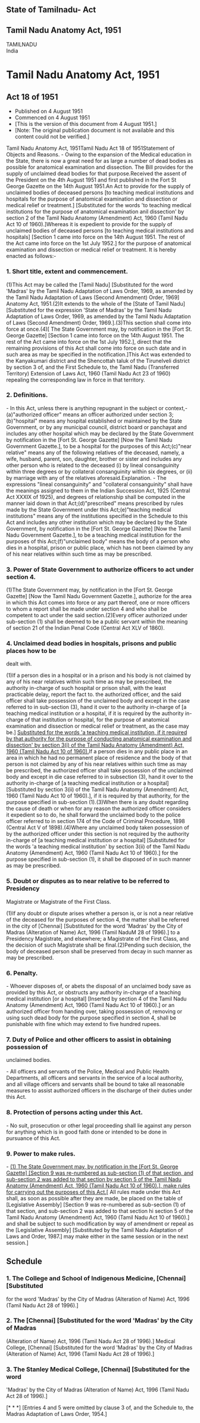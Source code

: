 ## State of Tamilnadu- Act

## Tamil Nadu Anatomy Act, 1951

TAMILNADU  
India

# Tamil Nadu Anatomy Act, 1951

## Act 18 of 1951

  * Published on 4 August 1951 
  * Commenced on 4 August 1951 
  * [This is the version of this document from 4 August 1951.] 
  * [Note: The original publication document is not available and this content could not be verified.] 

Tamil Nadu Anatomy Act, 1951Tamil Nadu Act 18 of 1951Statement of Objects and
Reasons. - Owing to the expansion of the Medical education in the State, there
is now a great need for as large a number of dead bodies as possible for
anatomical examination and dissection. The Bill provides for the supply of
unclaimed dead bodies for that purpose.Received the assent of the President on
the 4th August 1951 and first published in the Fort St George Gazette on the
14th August 1951.An Act to provide for the supply of unclaimed bodies of
deceased persons [to teaching medical institutions and hospitals for the
purpose of anatomical examination and dissection or medical relief or
treatment.] [Substituted for the words 'to teaching medical institutions for
the purpose of anatomical examination anil dissection' by section 2 of the
Tamil Nadu Anatomy (Amendment) Act, 1960 (Tamil Nadu Act 10 of 1960).]Whereas
it is expedient to provide for the supply of unclaimed bodies of deceased
persons [to teaching medical institutions and hospitals] [Section 1 came into
force on the 14th August 1951. The rest of the Act came into force on the 1st
July 1952.] for the purpose of anatomical examination and dissection or
medical relief or treatment. It is hereby enacted as follows:-

### 1. Short title, extent and commencement.

(1)This Act may be called the [Tamil Nadu] [Substituted for the word 'Madras'
by the Tamil Nadu Adaptation of Laws Order, 1969, as amended by the Tamil Nadu
Adaptation of Laws (Second Amendment) Order, 1969] Anatomy Act, 1951.(2)It
extends to the whole of the [State of Tamil Nadu] [Substituted for the
expression 'State of Madras' by the Tamil Nadu Adaptation of Laws Order, 1969,
as amended by the Tamil Nadu Adaptation of Laws (Second Amendment) Order,
1969.].(3)This section shall come into force at once.(4)[ The State Government
may, by notification in the [Fort St. George Gazette] [Section 1 came into
force on the 14th August 1951. The rest of the Act came into force on the 1st
July 1952.], direct that the remaining provisions of this Act shall come into
force on such date and in such area as may be specified in the
notification.]This Act was extended to the Kanyakumari district and the
Shencottah taluk of the Tirunelveli district by section 3 of, and the First
Schedule to, the Tamil Nadu (Transferred Territory) Extension of Laws Act,
1960 (Tamil Nadu Act 23 of 1960) repealing the corresponding law in force in
that territory.

### 2. Definitions.

\- In this Act, unless there is anything repugnant in the subject or
context,-(a)"authorized officer" means an officer authorized under section
3;(b)"hospital" means any hospital established or maintained by the State
Government, or by any municipal council, district board or panchayat and
includes any other hospital which may be declared by the State Government by
notification in the [Fort St. George Gazette] [Now the Tamil Nadu Government
Gazette.], to be a hospital for the purposes of this Act;(c)"near relative"
means any of the following relatives of the deceased, namely, a wife, husband,
parent, son, daughter, brother or sister and includes any other person who is
related to the deceased (i) by lineal consanguinity within three degrees or by
collateral consanguinity within six degrees, or (ii) by marriage with any of
the relatives aforesaid.Explanation. - The expressions "lineal consanguinity"
and "collateral consanguinity" shall have the meanings assigned to them in the
Indian Succession Act, 1925 (Central Act XXXIX of 1925), and degrees of
relationship shall be computed in the manner laid down in that
Act;(d)"prescribed" means prescribed by rules made by the State Government
under this Act;(e)"teaching medical institutions" means any of the
institutions specified in the Schedule to this Act and includes any other
institution which may be declared by the State Government, by notification in
the [Fort St. George Gazette] [Now the Tamil Nadu Government Gazette.], to be
a teaching medical institution for the purposes of this Act;(f)"unclaimed
body" means the body of a person who dies in a hospital, prison or public
place, which has not been claimed by any of his near relatives within such
time as may be prescribed.

### 3. Power of State Government to authorize officers to act under section 4.

(1)The State Government may, by notification in the [Fort St. George Gazette]
[Now the Tamil Nadu Government Gazette.], authorize for the area in which this
Act comes into force or any part thereof, one or more officers to whom a
report shall be made under section 4 and who shall be competent to act under
the said section.(2)Every officer authorized under sub-section (1) shall be
deemed to be a public servant within the meaning of section 21 of the Indian
Penal Code (Central Act XLV of 1860).

### 4. Unclaimed dead bodies in hospitals, prisons and public places how to be
dealt with.

(1)If a person dies in a hospital or in a prison and his body is not claimed
by any of his near relatives within such time as may be prescribed, the
authority in-charge of such hospital or prison shall, with the least
practicable delay, report the fact to. the authorized officer, and the said
officer shall take possession of the unclaimed body and except in the case
referred to in sub-section (3), hand it over to the authority in-charge of [a
teaching medical institution or a hospital, if it is required by the authority
in-charge of that institution or hospital, for the purpose of anatomical
examination and dissection or medical relief or treatment, as the case may
be.] [Substituted for the words 'a teaching medical institution, if it
required by that authority for the purpose of conducting anatomical
examination and dissection' by section 3(i) of the Tamil Nadu Anatomy
(Amendment) Act, 1960 (Tamil Nadu Act 10 of 1960).](2)If a person dies in any
public place in an area in which he had no permanent place of residence and
the body of that person is not claimed by any of his near relatives within
such time as may be prescribed, the authorized officer shall take possession
of the unclaimed body and except in die case referred to in subsection (3),
hand it over to the authority in-charge of [a teaching medical institution or
a hospital] [Substituted by section 3(ii) of the Tamil Nadu Anatomy
(Amendment) Act, 1960 (Tamil Nadu Act 10 of 1960).], if it is required by that
authority, for the purpose specified in sub-section (1).(3)When there is any
doubt regarding the cause of death or when for any reason the authorized
officer considers it expedient so to do, he shall forward the unclaimed body
to the police officer referred to in section 174 of the Code of Criminal
Procedure, 1898 (Central Act V of 1898).(4)Where any unclaimed body taken
possession of by the authorized officer under this section is not required by
the authority in-charge of [a teaching medical institution or a hospital]
[Substituted for the words 'a teaching medical institution' by section 3(ii)
of the Tamil Nadu Anatomy (Amendment) Act, 1960 (Tamil Nadu Act 10 of 1960).]
for the purpose specified in sub-section (1), it shall be disposed of in such
manner as may be prescribed.

### 5. Doubt or disputes as to near relative to be referred to Presidency
Magistrate or Magistrate of the First Class.

(1)If any doubt or dispute arises whether a person is, or is not a near
relative of the deceased for the purposes of section 4, the matter shall be
referred in the city of [Chennai] [Substituted for the word 'Madras' by the
City of Madras (Alteration of Name) Act, 1996 (Tamil NaduM 28 of 1996).] to a
Presidency Magistrate, and elsewhere; a Magistrate of the First Class, and the
decision of such Magistrate shall be final.(2)Pending such decision, the body
of deceased person shall be preserved from decay in such manner as may be
prescribed.

### 6. Penalty.

\- Whoever disposes of, or abets the disposal of an unclaimed body save as
provided by this Act, or obstructs any authority in-charge of a teaching
medical institution [or a hospital] [Inserted by section 4 of the Tamil Nadu
Anatomy (Amendment) Act, 1960 (Tamil Nadu Act 10 of 1960).] or an authorized
officer from handing over, taking possession of, removing or using such dead
body for the purpose specified in section 4, shall be punishable with fine
which may extend to five hundred rupees.

### 7. Duty of Police and other officers to assist in obtaining possession of
unclaimed bodies.

\- All officers and servants of the Police, Medical and Public Health
Departments, all officers and servants in the service of a local authority,
and all village officers and servants shall be bound to take all reasonable
measures to assist authorized officers in the discharge of their duties under
this Act.

### 8. Protection of persons acting under this Act.

\- No suit, prosecution or other legal proceeding shall lie against any person
for anything which is in good faith done or intended to be done in pursuance
of this Act.

### 9. Power to make rules.

\- [(1) The State Government may, by notification in the [Fort St. George
Gazette] [Section 9 was re-numbered as sub-section (1) of that section, and
sub-section 2 was added to that section by section 5 of the Tamil Nadu Anatomy
(Amendment) Act, 1960 (Tamil Nadu Act 10 of 1960).], make rules for carrying
out the purposes of this Act.](2)[ All rules made under this Act shall, as
soon as possible after they are made, be placed on the table of [Legislative
Assembly] [Section 9 was re-numbered as sub-section (1) of that section, and
sub-section 2 was added to that section hi section 5 of the Tamil Nadu Anatomy
(Amendment) Act, 1960 (Tamil Nadu Act 10 of 1960).] and shall be subject to
such modification by way of amendment or repeal as the [Legislative Assembly]
[Substituted by the Tamil Nadu Adaptation of Laws and Order, 1987.] may make
either in the same session or in the next session.]

## Schedule

### 1\. The College and School of Indigenous Medicine, [Chennai] [Substituted
for the word 'Madras' by the City of Madras (Alteration of Name) Act, 1996
(Tamil Nadu Act 28 of 1996).]

### 2\. The [Chennai] [Substituted for the word 'Madras' by the City of Madras
(Alteration of Name) Act, 1996 (Tamil Nadu Act 28 of 1996).] Medical College,
[Chennai] [Substituted for the word 'Madras' by the City of Madras (Alteration
of Name) Act, 1996 (Tamil Nadu Act 28 of 1996).]

### 3\. The Stanley Medical College, [Chennai] [Substituted for the word
'Madras' by the City of Madras (Alteration of Name) Act, 1996 (Tamil Nadu Act
28 of 1996).]

[* * *] [Entries 4 and 5 were omitted by clause 3 of, and the Schedule to, the
Madras Adaptation of Laws Order, 1954.]

